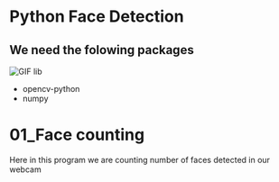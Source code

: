 # Python Face Detection

## We need the folowing packages

![GIF lib](https://user-images.githubusercontent.com/109785046/210296017-6b7d292d-1852-410d-921d-cbe089e3009e.gif)

- opencv-python
- numpy


# 01_Face counting

Here in this program we are counting number of faces detected in our webcam



